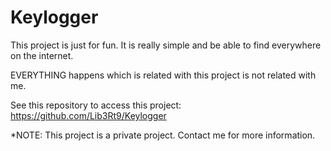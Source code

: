 # Keylogger
This project is just for fun. It is really simple and be able to find everywhere on the internet.

EVERYTHING happens which is related with this project is not related with me.

See this repository to access this project:
https://github.com/Lib3Rt9/Keylogger

*NOTE: This project is a private project. Contact me for more information.